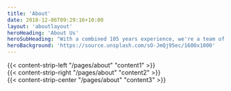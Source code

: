 ```yaml
---
title: 'About'
date: 2018-12-06T09:29:16+10:00
layout: 'aboutlayout'
heroHeading: 'About Us'
heroSubHeading: "With a combined 105 years experience, we're a team of advisors that puts your business first."
heroBackground: 'https://source.unsplash.com/sO-JmQj95ec/1600x1000'
---
```


<div>
{{< content-strip-left "/pages/about" "content1" >}}
</div>
<div>
{{< content-strip-right "/pages/about" "content2" >}}
</div>
<div>
{{< content-strip-center "/pages/about" "content3" >}}
</div>
